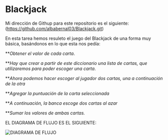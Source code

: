 # Blackjack

Mi dirección de Githup para este repositorio es el siguiente:(https://github.com/albabernal03/Blackjack.git)

En esta tarea hemos resuleto el juego del Blackjack de una forma muy básica, basándonos en lo que esta nos pedía:


***Obtener el valor de cada carta*.

***Hay que crear a partir de este diccionario una lista de cartas, que utilizaremos para poder escoger una carta*.

***Ahora podemos hacer escoger al jugador dos cartas, una a continuación de la otra*

***Agregar la puntuación de la carta seleccionada*

***A continuación, la banca escoge dos cartas al azar*

***Sumar los valores de ambas cartas.*


EL DIAGRAMA DE FLUJO ES EL SIGUIENTE:

![DIAGRAMA DE FLUJO](https://user-images.githubusercontent.com/91721875/143091518-9ccc5cb9-6065-4b34-9874-08aaea1c0dc4.jpg)



